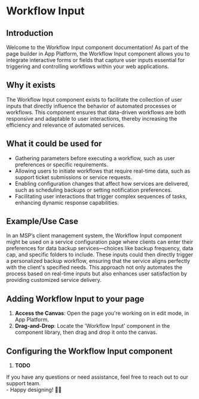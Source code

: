 # Workflow Input

## Introduction

Welcome to the Workflow Input component documentation! As part of the page builder in App Platform, the Workflow Input component allows you to integrate interactive forms or fields that capture user inputs essential for triggering and controlling workflows within your web applications.

## **Why it exists**

The Workflow Input component exists to facilitate the collection of user inputs that directly influence the behavior of automated processes or workflows. This component ensures that data-driven workflows are both responsive and adaptable to user interactions, thereby increasing the efficiency and relevance of automated services.

## What it could be used for

* Gathering parameters before executing a workflow, such as user preferences or specific requirements.
* Allowing users to initiate workflows that require real-time data, such as support ticket submissions or service requests.
* Enabling configuration changes that affect how services are delivered, such as scheduling backups or setting notification preferences.
* Facilitating user interactions that trigger complex sequences of tasks, enhancing dynamic response capabilities.

## **Example/Use Case**

In an MSP’s client management system, the Workflow Input component might be used on a service configuration page where clients can enter their preferences for data backup services—choices like backup frequency, data cap, and specific folders to include. These inputs could then directly trigger a personalized backup workflow, ensuring that the service aligns perfectly with the client's specified needs. This approach not only automates the process based on real-time inputs but also enhances user satisfaction by providing customized service delivery.

## Adding Workflow Input to your page

1. **Access the Canvas**: Open the page you're working on in edit mode, in App Platform.
2. **Drag-and-Drop**: Locate the 'Workflow Input' component in the component library, then drag and drop it onto the canvas.

## Configuring the Workflow Input component

1. **TODO**



If you have any questions or need assistance, feel free to reach out to our support team.\
&#x20;\- Happy designing! 🎨🚀
